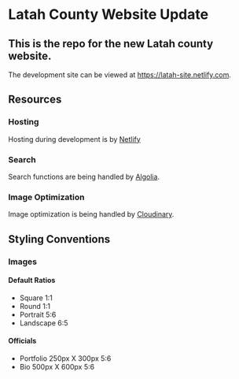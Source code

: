# Latah County Website Update

## This is the repo for the new Latah county website.

The development site can be viewed at https://latah-site.netlify.com.

## Resources

### Hosting
  Hosting during development is by [Netlify](https://netlify.com)

### Search
  Search functions are being handled by [Algolia](https://algolia.com).

### Image Optimization
  Image optimization is being handled by [Cloudinary](https://cloudinary.com).

## Styling Conventions

### Images

#### Default Ratios
- Square 1:1
- Round 1:1
- Portrait 5:6
- Landscape 6:5
#### Officials
- Portfolio 250px X 300px 5:6
- Bio 500px X 600px 5:6
